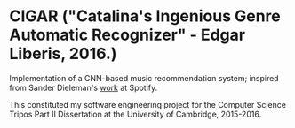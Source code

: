 # CIGAR ("Catalina's Ingenious Genre Automatic Recognizer" - Edgar Liberis, 2016.)

Implementation of a CNN-based music recommendation system; inspired from Sander Dieleman's [work](http://benanne.github.io/2014/08/05/spotify-cnns.html) at Spotify.

This constituted my software engineering project for the Computer Science Tripos Part II Dissertation at the University of Cambridge, 2015-2016.

